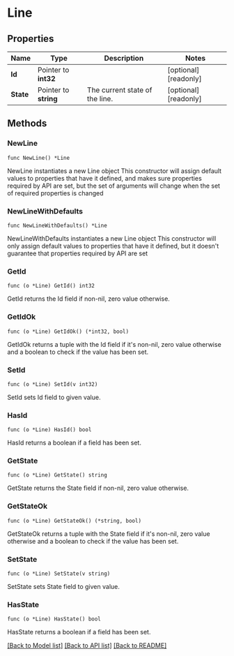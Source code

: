 # Line

## Properties

Name | Type | Description | Notes
------------ | ------------- | ------------- | -------------
**Id** | Pointer to **int32** |  | [optional] [readonly]
**State** | Pointer to **string** | The current state of the line. | [optional] [readonly]

## Methods

### NewLine

`func NewLine() *Line`

NewLine instantiates a new Line object
This constructor will assign default values to properties that have it defined,
and makes sure properties required by API are set, but the set of arguments
will change when the set of required properties is changed

### NewLineWithDefaults

`func NewLineWithDefaults() *Line`

NewLineWithDefaults instantiates a new Line object
This constructor will only assign default values to properties that have it defined,
but it doesn't guarantee that properties required by API are set

### GetId

`func (o *Line) GetId() int32`

GetId returns the Id field if non-nil, zero value otherwise.

### GetIdOk

`func (o *Line) GetIdOk() (*int32, bool)`

GetIdOk returns a tuple with the Id field if it's non-nil, zero value otherwise
and a boolean to check if the value has been set.

### SetId

`func (o *Line) SetId(v int32)`

SetId sets Id field to given value.

### HasId

`func (o *Line) HasId() bool`

HasId returns a boolean if a field has been set.

### GetState

`func (o *Line) GetState() string`

GetState returns the State field if non-nil, zero value otherwise.

### GetStateOk

`func (o *Line) GetStateOk() (*string, bool)`

GetStateOk returns a tuple with the State field if it's non-nil, zero value otherwise
and a boolean to check if the value has been set.

### SetState

`func (o *Line) SetState(v string)`

SetState sets State field to given value.

### HasState

`func (o *Line) HasState() bool`

HasState returns a boolean if a field has been set.

[[Back to Model list]](../README.md#documentation-for-models) [[Back to API list]](../README.md#documentation-for-api-endpoints) [[Back to README]](../README.md)
